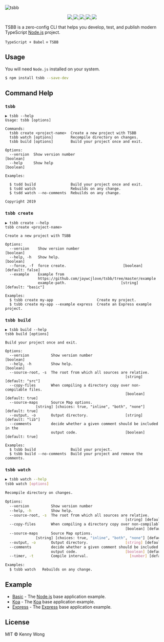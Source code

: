 ![tsbb](https://user-images.githubusercontent.com/1680273/57388344-9229a700-71ea-11e9-8495-1d299aed7888.png)

<p align="center">
  <a href="https://github.com/jaywcjlove/tsbb/issues">
    <img src="https://badgen.net/github/issues/jaywcjlove/tsbb">
  </a>
  <a href="https://github.com/jaywcjlove/tsbb/network">
    <img src="https://badgen.net/github/forks/jaywcjlove/tsbb">
  </a>
  <a href="https://github.com/jaywcjlove/tsbb/stargazers">
    <img src="https://badgen.net/github/stars/jaywcjlove/tsbb">
  </a>
  <a href="https://github.com/jaywcjlove/tsbb/releases">
    <img src="https://badgen.net/github/release/jaywcjlove/tsbb">
  </a>
  <a href="https://www.npmjs.com/package/tsbb">
    <img src="https://badgen.net/npm/v/tsbb">
  </a>
</p>

TSBB is a zero-config CLI that helps you develop, test, and publish modern TypeScript [Node.js](https://nodejs.org/en/) project.

`TypeScript + Babel` = `TSBB`

## Usage

You will need `Node.js` installed on your system.

```bash
$ npm install tsbb --save-dev
```

## Command Help

### `tsbb`

```shell
▶ tsbb --help
Usage: tsbb [options]

Commands:
  tsbb create <project-name>  Create a new project with TSBB
  tsbb watch [options]        Recompile directory on changes.
  tsbb build [options]        Build your project once and exit.

Options:
  --version  Show version number                                       [boolean]
  --help     Show help                                                 [boolean]

Examples:

  $ tsdd build                Build your project once and exit.
  $ tsdd watch                Rebuilds on any change.
  $ tsdd watch --no-comments  Rebuilds on any change.

Copyright 2019
```

### `tsbb create`

```shell
▶ tsbb create --help
tsbb create <project-name>

Create a new project with TSBB

Options:
  --version    Show version number                                     [boolean]
  --help, -h   Show help.                                              [boolean]
  --force, -f  force create.                          [boolean] [default: false]
  --example    Example from
               https://github.com/jaywcjlove/tsbb/tree/master/example
               example-path.                         [string] [default: "basic"]

Examples:
  $ tsbb create my-app                    Create my project.
  $ tsbb create my-app --example express  Create an Express example project.
```

### `tsbb build`

```shell
▶ tsbb build --help
tsbb build [options]

Build your project once and exit.

Options:
  --version          Show version number                               [boolean]
  --help, -h         Show help.                                        [boolean]
  --source-root, -s  The root from which all sources are relative.
                                                       [string] [default: "src"]
  --copy-files       When compiling a directory copy over non-compilable files.
                                                       [boolean] [default: true]
  --source-maps      Source Map options.
              [string] [choices: true, "inline", "both", "none"] [default: true]
  --output, -o       Output directory.                 [string] [default: "lib"]
  --comments         decide whether a given comment should be included in the
                     output code.                      [boolean] [default: true]

Examples:
  $ tsbb build                Build your project.
  $ tsbb build --no-comments  Build your project and remove the comments.
```

### `tsbb watch`

```bash
▶ tsbb watch --help
tsbb watch [options]

Recompile directory on changes.

Options:
  --version          Show version number                               [boolean]
  --help, -h         Show help.                                        [boolean]
  --source-root, -s  The root from which all sources are relative.
                                                       [string] [default: "src"]
  --copy-files       When compiling a directory copy over non-compilable files.
                                                       [boolean] [default: true]
  --source-maps      Source Map options.
              [string] [choices: true, "inline", "both", "none"] [default: true]
  --output, -o       Output directory.                 [string] [default: "lib"]
  --comments         decide whether a given comment should be included in the
                     output code.                      [boolean] [default: true]
  --timer, -t        Compile interval.                   [number] [default: 300]

Examples:
  $ tsbb watch   Rebuilds on any change.
```

## Example

- [Basic](example/basic) - The [Node.js](https://nodejs.org/en/) base application example.
- [Koa](example/koa) - The [Koa](https://koajs.com/) base application example.
- [Express](example/express) - The [Express](https://expressjs.com/) base application example.

## License

MIT © Kenny Wong